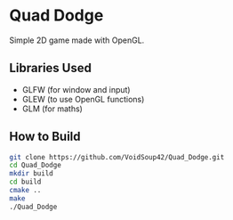 # Quad Dodge

Simple 2D game made with OpenGL.

## Libraries Used

- GLFW (for window and input)  
- GLEW (to use OpenGL functions)  
- GLM (for maths)  

## How to Build
```bash
git clone https://github.com/VoidSoup42/Quad_Dodge.git
cd Quad_Dodge
mkdir build
cd build
cmake ..
make
./Quad_Dodge
